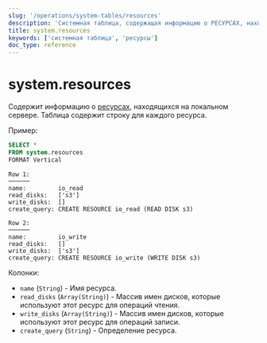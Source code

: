 ```yaml
---
slug: '/operations/system-tables/resources'
description: 'Системная таблица, содержащая информацию о РЕСУРСАХ, находящихся на'
title: system.resources
keywords: ['системная таблица', 'ресурсы']
doc_type: reference
---
```

# system.resources

Содержит информацию о [ресурсах](/operations/workload-scheduling.md#workload_entity_storage), находящихся на локальном сервере. Таблица содержит строку для каждого ресурса.

Пример:

```sql
SELECT *
FROM system.resources
FORMAT Vertical
```

```text
Row 1:
──────
name:         io_read
read_disks:   ['s3']
write_disks:  []
create_query: CREATE RESOURCE io_read (READ DISK s3)

Row 2:
──────
name:         io_write
read_disks:   []
write_disks:  ['s3']
create_query: CREATE RESOURCE io_write (WRITE DISK s3)
```

Колонки:

- `name` (`String`) - Имя ресурса.
- `read_disks` (`Array(String)`) - Массив имен дисков, которые используют этот ресурс для операций чтения.
- `write_disks` (`Array(String)`) - Массив имен дисков, которые используют этот ресурс для операций записи.
- `create_query` (`String`) - Определение ресурса.